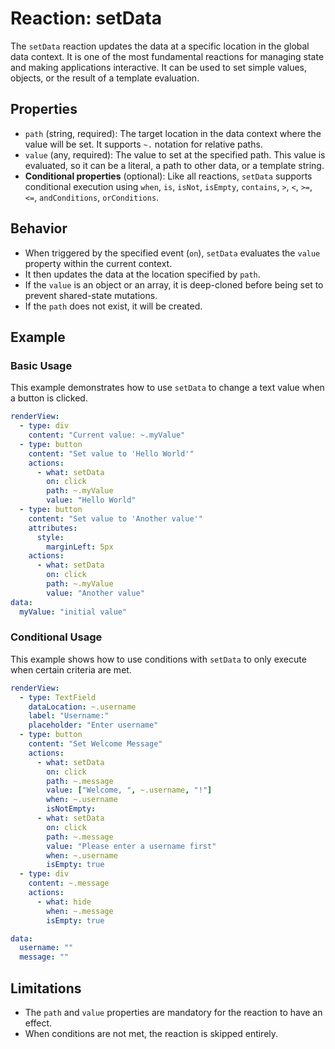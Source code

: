 # Reaction: setData

The `setData` reaction updates the data at a specific location in the global data context. It is one of the most fundamental reactions for managing state and making applications interactive. It can be used to set simple values, objects, or the result of a template evaluation.

## Properties

- `path` (string, required): The target location in the data context where the value will be set. It supports `~.` notation for relative paths.
- `value` (any, required): The value to set at the specified path. This value is evaluated, so it can be a literal, a path to other data, or a template string.
- **Conditional properties** (optional): Like all reactions, `setData` supports conditional execution using `when`, `is`, `isNot`, `isEmpty`, `contains`, `>`, `<`, `>=`, `<=`, `andConditions`, `orConditions`.

## Behavior

- When triggered by the specified event (`on`), `setData` evaluates the `value` property within the current context.
- It then updates the data at the location specified by `path`.
- If the `value` is an object or an array, it is deep-cloned before being set to prevent shared-state mutations.
- If the `path` does not exist, it will be created.

## Example

### Basic Usage

This example demonstrates how to use `setData` to change a text value when a button is clicked.

```yaml
renderView:
  - type: div
    content: "Current value: ~.myValue"
  - type: button
    content: "Set value to 'Hello World'"
    actions:
      - what: setData
        on: click
        path: ~.myValue
        value: "Hello World"
  - type: button
    content: "Set value to 'Another value'"
    attributes:
      style:
        marginLeft: 5px
    actions:
      - what: setData
        on: click
        path: ~.myValue
        value: "Another value"
data:
  myValue: "initial value"
```

### Conditional Usage

This example shows how to use conditions with `setData` to only execute when certain criteria are met.

```yaml
renderView:
  - type: TextField
    dataLocation: ~.username
    label: "Username:"
    placeholder: "Enter username"
  - type: button
    content: "Set Welcome Message"
    actions:
      - what: setData
        on: click
        path: ~.message
        value: ["Welcome, ", ~.username, "!"]
        when: ~.username
        isNotEmpty:
      - what: setData
        on: click
        path: ~.message
        value: "Please enter a username first"
        when: ~.username
        isEmpty: true
  - type: div
    content: ~.message
    actions:
      - what: hide
        when: ~.message
        isEmpty: true

data:
  username: ""
  message: ""
```

## Limitations

- The `path` and `value` properties are mandatory for the reaction to have an effect.
- When conditions are not met, the reaction is skipped entirely. 
